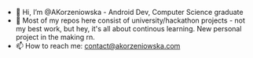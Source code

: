 - 👋 Hi, I’m @AKorzeniowska - Android Dev, Computer Science graduate
- 🌱 Most of my repos here consist of university/hackathon projects - not my best work, but hey, it's all about continous learning. New personal project in the making rn.
- 📫 How to reach me: contact@akorzeniowska.com
